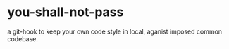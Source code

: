# you-shall-not-pass
a git-hook to keep your own code style in local, aganist imposed common codebase.
